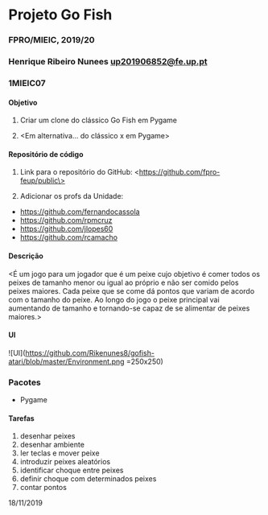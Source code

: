 # Projeto Go Fish
### FPRO/MIEIC, 2019/20
### Henrique Ribeiro Nunees up201906852@fe.up.pt
### 1MIEIC07 

#### Objetivo

1. Criar um clone do clássico Go Fish em Pygame

2. \<Em alternativa... do clássico x em Pygame\>

#### Repositório de código

1) Link para o repositório do GitHub: \<https://github.com/fpro-feup/public\>

2) Adicionar os profs da Unidade:

- https://github.com/fernandocassola
- https://github.com/rpmcruz
- https://github.com/jlopes60
- https://github.com/rcamacho

#### Descrição

\<É um jogo para um jogador que é um peixe cujo objetivo é comer todos os peixes de tamanho menor ou igual ao próprio e não ser comido pelos peixes maiores. Cada peixe que se come dá pontos que variam de acordo com o tamanho do peixe. Ao longo do jogo o peixe principal vai aumentando de tamanho e tornando-se capaz de se alimentar de peixes maiores.\>

#### UI

![UI](https://github.com/Rikenunes8/gofish-atari/blob/master/Environment.png =250x250) 

### Pacotes

- Pygame

#### Tarefas

1. desenhar peixes
2. desenhar ambiente
3. ler teclas e mover peixe
4. introduzir peixes aleatórios
5. identificar choque entre peixes
6. definir choque com determinados peixes
7. contar pontos

18/11/2019

